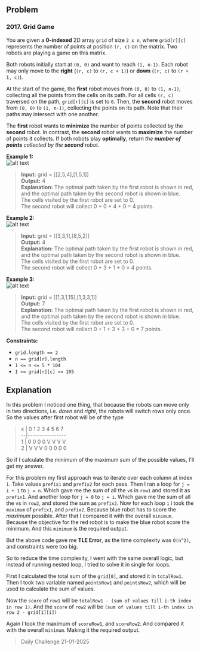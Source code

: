 ## Problem

### 2017. Grid Game

You are given a **0-indexed** 2D array `grid` of size `2 x n`, where `grid[r][c]` represents the number of points at position `(r, c)` on the matrix. Two robots are playing a game on this matrix.

Both robots initially start at `(0, 0)` and want to reach `(1, n-1)`. Each robot may only move to the **right** (`(r, c)` to `(r, c + 1)`) or **down** (`(r, c)` to `(r + 1, c)`).

At the start of the game, the **first** robot moves from `(0, 0)` to `(1, n-1)`, collecting all the points from the cells on its path. For all cells `(r, c)` traversed on the path, `grid[r][c]` is set to `0`. Then, the **second** robot moves from `(0, 0)` to `(1, n-1)`, collecting the points on its path. Note that their paths may intersect with one another.

The **first** robot wants to **minimize** the number of points collected by the **second** robot. In contrast, the **second** robot wants to **maximize** the number of points it collects. If both robots play **optimally**, return _the **number of points** collected by the **second** robot_.

**Example 1:**\
![alt text](https://assets.leetcode.com/uploads/2021/09/08/a1.png)

> **Input:** grid = [[2,5,4],[1,5,1]]\
> **Output:** 4\
> **Explanation:** The optimal path taken by the first robot is shown in red, and the optimal path taken by the second robot is shown in blue.\
> The cells visited by the first robot are set to 0.\
> The second robot will collect 0 + 0 + 4 + 0 = 4 points.

**Example 2:**\
![alt text](https://assets.leetcode.com/uploads/2021/09/08/a2.png)

> **Input:** grid = [[3,3,1],[8,5,2]]\
> **Output:** 4\
> **Explanation:** The optimal path taken by the first robot is shown in red, and the optimal path taken by the second robot is shown in blue.\
> The cells visited by the first robot are set to 0.\
> The second robot will collect 0 + 3 + 1 + 0 = 4 points.

**Example 3:**\
![alt text](https://assets.leetcode.com/uploads/2021/09/08/a3.png)

> **Input:** grid = [[1,3,1,15],[1,3,3,1]]\
> **Output:** 7\
> **Explanation:** The optimal path taken by the first robot is shown in red, and the optimal path taken by the second robot is shown in blue.\
> The cells visited by the first robot are set to 0.\
> The second robot will collect 0 + 1 + 3 + 3 + 0 = 7 points.

**Constraints:**

* `grid.length == 2`
* `n == grid[r].length`
* `1 <= n <= 5 * 104`
* `1 <= grid[r][c] <= 105`

## Explanation

In this problem I noticed one thing, that because the robots can move only in two directions, i.e. _down_ and _right_, the robots will switch rows only once. So the values after first robot will be of the type

> x | 0 1 2 3 4 5 6 7\
> --|----------------\
> 1 | 0 0 0 0 V V V V\
> 2 | V V V 0 0 0 0 0

So if I calculate the minimum of the maximum sum of the possible values, I'll get my answer.

For this problem my first approach was to iterate over each column at index `i`. Take values `prefix1` and `prefix2` for each pass.
Then I ran a loop for `j = i + 1` to `j = n`. Which gave me the sum of all the `v`s in `row1` and stored it as `prefix1`.
And another loop for `j = 0` to `j = i`. Which gave me the sum of all the `v`s in `row2`, and stored the sum as `prefix2`.
Now for each loop `i` i took the `maximum` of `prefix1`, and `prefix2`. Because blue robot has to score the _maximum_ possible.
After that I compared it with the overall `minimum`. Because the objective for the red robot is to make the blue robot score the minimum.
And this `minimum` is the required output.

But the above code gave me **TLE Error**, as the time complexity was `O(n^2)`, and constraints were too big.

So to reduce the time complexity, I went with the same overall logic, but instead of running nested loop, I tried to solve it in single for loops.

First I calculated the total sum of the `grid[0]`, and stored it in `totalRow1`.
Then I took two variable named `pointsRow1` and `pointsRow2`, which will be used to calculate the sum of values.

Now the `score` of `row1` will be `totalRow1 - (sum of values till i-th index in row 1)`.
And the `score` of `row2` will be `(sum of values till i-th index in row 2 - grid[1][i])`

Again I took the maximum of `scoreRow1`, and `scoreRow2`. And compared it with the overall `minimum`.
Making it the required output.

> Daily Challenge 21-01-2025